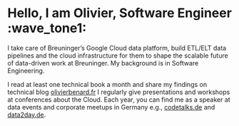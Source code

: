 # Hello, I am Olivier, Software Engineer :wave_tone1:

I take care of Breuninger’s Google Cloud data platform, build ETL/ELT data pipelines and the cloud infrastructure for them to shape the scalable future of data-driven work at Breuninger. My background is in Software Engineering.

I read at least one technical book a month and share my findings on technical blog [olivierbenard.fr](https://olivierbenard.fr/) I regularly give presentations and workshops at conferences about the Cloud. Each year, you can find me as a speaker at data events and corporate meetups in Germany e.g., [codetalks.de](https://codetalks.de/) and [data2day.de](https://www.data2day.de/index.php).
